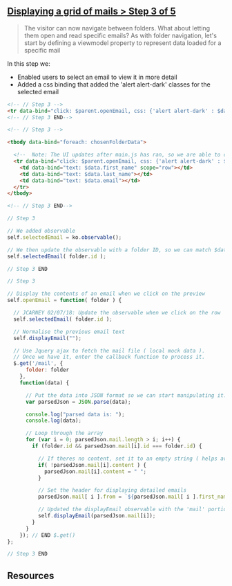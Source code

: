 ## [Displaying a grid of mails > Step 3 of 5](http://learn.knockoutjs.com/#/?tutorial=webmail)
> The visitor can now navigate between folders. What about letting them open and read specific emails? As with folder navigation, let's start by defining a viewmodel property to represent data loaded for a specific mail

In this step we:
- Enabled users to select an email to view it in more detail
- Added a css binding that added the 'alert alert-dark' classes for the selected email

```html
<!-- // Step 3 -->
<tr data-bind="click: $parent.openEmail, css: {'alert alert-dark' : $data.id === $parent.selectedEmailId()} ">
<!-- // Step 3 END-->
```

```html
<!-- // Step 3 -->

<tbody data-bind="foreach: chosenFolderData">

  <!--  Note: The UI updates after main.js has ran, so we are able to check what we clicked on against each $data.id -->
  <tr data-bind="click: $parent.openEmail, css: {'alert alert-dark' : $data.id === $parent.selectedEmail() } ">
    <td data-bind="text: $data.first_name" scope="row"></td>
    <td data-bind="text: $data.last_name"></td>
    <td data-bind="text: $data.email"></td>
  </tr>
</tbody>

<!-- // Step 3 END-->
```

```js
// Step 3

// We added observable
self.selectedEmail = ko.observable();

// We then update the observable with a folder ID, so we can match $data.id in the View
self.selectedEmail( folder.id );

// Step 3 END
```

```js
// Step 3

// Display the contents of an email when we click on the preview
self.openEmail = function( folder ) {

  // JCARNEY 02/07/18: Update the observable when we click on the row
  self.selectedEmail( folder.id );

  // Normalise the previous email text
  self.displayEmail("");

  // Use Jquery ajax to fetch the mail file ( local mock data ).
  // Once we have it, enter the callback function to process it.
  $.get('/mail', {
      folder: folder
    },
    function(data) {

      // Put the data into JSON format so we can start manipulating it.
      var parsedJson = JSON.parse(data);

      console.log("parsed data is: ");
      console.log(data);

      // Loop through the array
      for (var i = 0; parsedJson.mail.length > i; i++) {
        if (folder.id && parsedJson.mail[i].id === folder.id) {

          // If theres no content, set it to an empty string ( helps avoid errors )
          if( !parsedJson.mail[i].content ) {
            parsedJson.mail[i].content = " ";
          }

          // Set the header for displaying detailed emails
          parsedJson.mail[ i ].from = `${parsedJson.mail[ i ].first_name} ${parsedJson.mail[ i ].last_name}`;

          // Updated the displayEmail observable with the 'mail' portion of the mock data
          self.displayEmail(parsedJson.mail[i]);
        }
      }
    }); // END $.get()
};

// Step 3 END
```

## Resources
